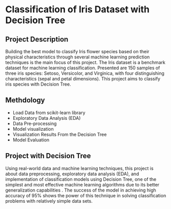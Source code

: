 # Classification of Iris Dataset with Decision Tree

## Project Description
Building the best model to classify Iris flower species based on their physical characteristics through several machine learning prediction techniques is the main focus of this project. The Iris dataset is a benchmark dataset for machine learning classification. Presented are 150 samples of three iris species: Setoso, Versicolor, and Virginica, with four distinguishing characteristics (sepal and petal dimensions). This project aims to classify iris species with Decision Tree. 

## Methdology
- Load Data from scikit-learn library
- Exploratory Data Analysis (EDA)
- Data Pre-processing
- Model visualization
- Visualization Results From the Decision Tree
- Model Evaluation

## Project with Decision Tree
Using real-world data and machine learning techniques, this project is about data preprocessing, exploratory data analysis (EDA), and implementation of classification models using Decision Tree, one of the simplest and most effective machine learning algorithms due to its better generalization capabilities . The success of the model in achieving high accuracy of 95% shows the power of this technique in solving classification problems with relatively simple data sets.
